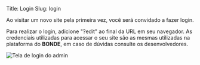 Title: Login
Slug: login

Ao visitar um novo site pela primeira vez, você será convidado a fazer login.

Para realizar o login, adicione "?edit" ao final da URL em seu navegador. As credenciais utilizadas para acessar o seu site são as mesmas utilizadas na plataforma do **BONDE**, em caso de dúvidas consulte os desenvolvedores.

![Tela de login do admin]({attach}images/login/tela-de-login-admin.png)

